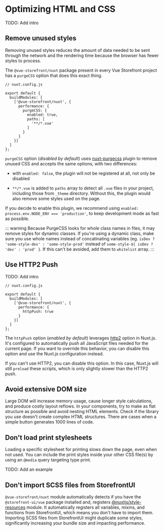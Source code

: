 # Optimizing HTML and CSS

TODO: Add intro

## Remove unused styles

Removing unused styles reduces the amount of data needed to be sent through the network and the rendering time because the browser has fewer styles to process.

The `@vue-storefront/nuxt` package present in every Vue Storefront project has a `purgeCSS` option that does this exact thing.

```javascript{6-13}
// nuxt.config.js

export default {
  buildModules: [
    ['@vue-storefront/nuxt', {
      performance: {
        purgeCSS: {
          enabled: true,
          paths: [
            '**/*.vue'
          ]
        }
      }
    }]
  ]
};
```

`purgeCSS` option (_disabled by default_) uses [nuxt-purgecss](https://github.com/Developmint/nuxt-purgecss) plugin to remove unused CSS and accepts the same options, with two differences:

* with `enabled: false`, the plugin will not be registered at all, not only be disabled

* `**/*.vue` is added to `paths` array to detect all `.vue` files in your project, including those from `_theme` directory. Without this, the plugin would also remove some styles used on the page.

If you decide to enable this plugin, we recommend using `enabled: process.env.NODE_ENV === 'production'`, to keep development mode as fast as possible.

::: warning
Because PurgeCSS looks for whole class names in files, it may remove styles for dynamic classes. If you're using a dynamic class, make sure you use whole names instead of concatinating variables (eg. `isDev ? 'some-style-dev' : 'some-style-prod'` instead of `some-style-${ isDev ? 'dev' : 'prod' }`. If this can't be avoided, add them to `whitelist` array.
:::

## Use HTTP2 Push

TODO: Add intro

```javascript{6-8}
// nuxt.config.js

export default {
  buildModules: [
    ['@vue-storefront/nuxt', {
      performance: {
        httpPush: true
      }
    }]
  ]
};
```

The `httpPush` option (_enabled by default_) leverages [http2](https://nuxtjs.org/docs/2.x/configuration-glossary/configuration-render#http2) option in Nuxt.js. It's configured to automatically push all JavaScript files needed for the current page. If you want to override this behavior, you can disable this option and use the Nuxt.js configuration instead.

If you can't use HTTP2, you can disable this option. In this case, Nuxt.js will still `preload` these scripts, which is only slightly slower than the HTTP2 push.

## Avoid extensive DOM size

Large DOM will increase memory usage, cause longer style calculations, and produce costly layout reflows. In your components, try to make as flat structure as possible and avoid nesting HTML elements. Check if the library you use doesn't create complex HTML structures. There are cases when a simple button generates 1000 lines of code.

## Don't load print stylesheets

Loading a specific stylesheet for printing slows down the page, even when not used. You can include the print styles inside your other CSS file(s) by using an `@media` query targeting type print.

TODO: Add an example

## Don't import SCSS files from StorefrontUI

`@vue-storefront/nuxt` module automatically detects if you have the `@storefront-ui/vue` package installed and, registers [@nuxtjs/style-resources](https://github.com/nuxt-community/style-resources-module) module. It automatically registers all variables, mixins, and functions from StorefrontUI, which means you don't have to import them. Importing SCSS files from StorefrontUI might duplicate some styles, significantly increasing your bundle size and impacting performance.
